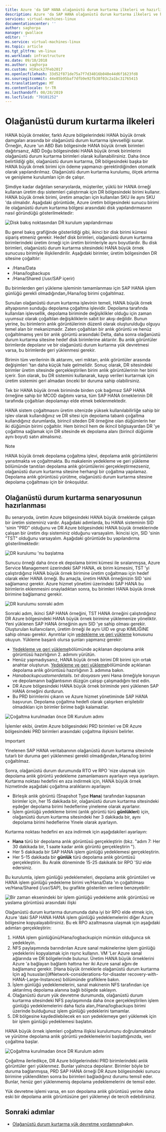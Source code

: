 ```yaml
---
title: Azure 'da SAP HANA olağanüstü durum kurtarma ilkeleri ve hazırlığı (büyük örnekler) | Microsoft Docs
description: Azure 'da SAP HANA olağanüstü durum kurtarma ilkeleri ve hazırlığı (büyük örnekler)
services: virtual-machines-linux
documentationcenter: ''
author: saghorpa
manager: gwallace
editor: ''
ms.service: virtual-machines-linux
ms.topic: article
ms.tgt_pltfrm: vm-linux
ms.workload: infrastructure
ms.date: 09/10/2018
ms.author: saghorpa
ms.custom: H1Hack27Feb2017
ms.openlocfilehash: 33d52f871de75a7f7d34016b040e44d6f1623fd8
ms.sourcegitcommit: 44e85b95baf7dfb9e92fb38f03c2a1bc31765415
ms.translationtype: MT
ms.contentlocale: tr-TR
ms.lasthandoff: 08/28/2019
ms.locfileid: "70101252"
---
```

# <a name="disaster-recovery-principles"></a>Olağanüstü durum kurtarma ilkeleri

HANA büyük örnekler, farklı Azure bölgelerindeki HANA büyük örnek damgaları arasında bir olağanüstü durum kurtarma işlevselliği sunar. Örneğin, Azure 'un ABD Batı bölgesinde HANA büyük örnek birimleri dağıtırsanız, ABD Doğu bölgesindeki HANA büyük örnek birimlerini olağanüstü durum kurtarma birimleri olarak kullanabilirsiniz. Daha önce belirtildiği gibi, olağanüstü durum kurtarma, DR bölgesindeki başka bir HANA büyük örnek birimi için ödeme yapmanızı gerektirdiğinden otomatik olarak yapılandırılmaz. Olağanüstü durum kurtarma kurulumu, ölçek artırma ve genişleme kurulumları için de çalışır. 

Şimdiye kadar dağıtılan senaryolarda, müşteriler, yüklü bir HANA örneği kullanan üretim dışı sistemleri çalıştırmak için DR bölgesindeki birimi kullanır. HANA büyük örnek birimi, üretim amaçları için kullanılan SKU ile aynı SKU 'da olmalıdır. Aşağıdaki görüntüde, Azure üretim bölgesindeki sunucu birimi ile olağanüstü durum kurtarma bölgesi arasındaki disk yapılandırmasının nasıl göründüğü gösterilmektedir:

![Disk bakış noktasından DR kurulum yapılandırması](./media/hana-overview-high-availability-disaster-recovery/disaster_recovery_setup.PNG)

Bu genel bakış grafiğinde gösterildiği gibi, ikinci bir disk birimi kümesi sipariş etmeniz gerekir. Hedef disk birimleri, olağanüstü durum kurtarma birimlerindeki üretim örneği için üretim birimleriyle aynı boyutlardır. Bu disk birimleri, olağanüstü durum kurtarma sitesindeki HANA büyük örnek sunucusu birimiyle ilişkilendirilir. Aşağıdaki birimler, üretim bölgesinden DR sitesine çoğaltılır:

- /Hana/Data
- /Hana/logbackups 
- /Hana/Shared (/usr/SAP içerir)

Bu birimlerden geri yükleme işleminin tamamlanması için SAP HANA işlem günlüğü gerekli olmadığından,/Hana/log birimi çoğaltılmaz. 

Sunulan olağanüstü durum kurtarma işlevinin temeli, HANA büyük örnek altyapısının sunduğu depolama çoğaltma işlevidir. Depolama tarafında kullanılan işlevsellik, depolama biriminde değişiklikler olduğu için zaman uyumsuz olarak çoğaltılan değişikliklerin sabit bir akışı değildir. Bunun yerine, bu birimlerin anlık görüntülerinin düzenli olarak oluşturulduğu olguyu temel alan bir mekanizmadır. Zaten çoğaltılan bir anlık görüntü ve henüz çoğaltılmamış yeni bir anlık görüntü arasındaki Delta, daha sonra olağanüstü durum kurtarma sitesine hedef disk birimlerine aktarılır.  Bu anlık görüntüler birimlerde depolanır ve bir olağanüstü durum kurtarma yük devretmesi varsa, bu birimlerde geri yüklenmesi gerekir.  

Birimin tüm verilerinin ilk aktarımı, veri miktarı, anlık görüntüler arasında değişimleri 'tan daha küçük hale gelmelidir. Sonuç olarak, DR sitesindeki birimler üretim sitesinde gerçekleştirilen birim anlık görüntülerinin her birini içerir. Son olarak, bu DR sistemini kullanarak, kayıp verileri kurtarmak için üretim sistemini geri almadan önceki bir duruma sahip olabilirsiniz.

Tek bir HANA büyük örnek biriminde birden çok bağımsız SAP HANA örneğine sahip bir MCOD dağıtımı varsa, tüm SAP HANA örneklerinin DR tarafında çoğaltılan depolamayı elde etmek beklenmektedir.

HANA sistem çoğaltmasını üretim sitenizde yüksek kullanılabilirliğe sahip bir işlev olarak kullandığınız ve DR sitesi için depolama tabanlı çoğaltma kullandığınız durumlarda, birincil siteden DR örneğine olan düğümlerin her iki düğümün birimi çoğaltılır. Hem birincil hem de ikincil bilgisayardan DR 'ye çoğaltma sağlamak için DR sitesinde ek depolama alanı (birincil düğümle aynı boyut) satın almalısınız. 



>[!NOTE]
>HANA büyük örnek depolama çoğaltma işlevi, depolama anlık görüntülerini yansıtmakta ve çoğaltmakta. Bu makalenin yedekleme ve geri yükleme bölümünde tanıtılan depolama anlık görüntülerini gerçekleştirmezseniz, olağanüstü durum kurtarma sitesine herhangi bir çoğaltma yapılamaz. Depolama anlık görüntüsü yürütme, olağanüstü durum kurtarma sitesine depolama çoğaltması için bir önkoşuldur.



## <a name="preparation-of-the-disaster-recovery-scenario"></a>Olağanüstü durum kurtarma senaryosunun hazırlanması
Bu senaryoda, üretim Azure bölgesindeki HANA büyük örneklerde çalışan bir üretim sisteminiz vardır. Aşağıdaki adımlarda, bu HANA sisteminin SID 'sinin "PRD" olduğunu ve DR Azure bölgesindeki HANA büyük örneklerinde çalışan bir üretim dışı sisteminiz olduğunu varsayalım. İkincisi için, SID 'sinin "TST" olduğunu varsayalım. Aşağıdaki görüntüde bu yapılandırma gösterilmektedir:

![DR kurulumu 'nu başlatma](./media/hana-overview-high-availability-disaster-recovery/disaster_recovery_start1.PNG)

Sunucu örneği daha önce ek depolama birimi kümesi ile sıralanmışsa, Azure Service Management üzerindeki SAP HANA, ek birim kümesini, TST 'yi çalıştırdığınız HANA büyük örnek birimine üretim çoğaltması için hedef olarak ekler HANA örneği. Bu amaçla, üretim HANA örneğinizin SID 'sini sağlamanız gerekir. Azure hizmet yönetimi üzerindeki SAP HANA bu birimlerin eklenmesini onayladıktan sonra, bu birimleri HANA büyük örnek birimine bağlamanız gerekir.

![DR kurulumu sonraki adım](./media/hana-overview-high-availability-disaster-recovery/disaster_recovery_start2.PNG)

Sonraki adım, ikinci SAP HANA örneğini, TST HANA örneğini çalıştırdığınız DR Azure bölgesindeki HANA büyük örnek birimine yüklemenize yöneliktir. Yeni yüklenen SAP HANA örneğinin aynı SID 'ye sahip olması gerekir. Oluşturulan kullanıcıların, üretim örneği ile aynı UID ve grup KIMLIĞINE sahip olması gerekir. Ayrıntılar için [yedekleme ve geri yükleme](hana-backup-restore.md) konusunu okuyun. Yükleme başarılı olursa şunları yapmanız gerekir:

- [Yedekleme ve geri yükleme](hana-backup-restore.md)bölümünde açıklanan depolama anlık görüntüsü hazırlığının 2. adımını yürütün.
- Henüz yapmadıysanız, HANA büyük örnek birimi DR birimi için ortak anahtar oluşturun. [Yedekleme ve geri yükleme](hana-backup-restore.md)bölümünde açıklanan depolama anlık görüntüsü hazırlığının 3. adımına bakın.
- *Hanabackupcustomerdetails. txt dosyasını* yeni Hana örneğiyle koruyun ve depolamanın bağlantısının düzgün çalışıp çalışmadığını test edin.  
- DR Azure bölgesindeki HANA büyük örnek biriminde yeni yüklenen SAP HANA örneğini durdurun.
- Bu PRD birimlerini çıkarın ve Azure hizmet yönetiminde SAP HANA başvurun. Depolama çoğaltma hedefi olarak çalışırken erişilebilir olmadıkları için birimler birime bağlı kalamazlar.  

![Çoğaltma kurulmadan önce DR Kurulum adımı](./media/hana-overview-high-availability-disaster-recovery/disaster_recovery_start3.PNG)

İşlemler ekibi, üretim Azure bölgesindeki PRD birimleri ve DR Azure bölgesindeki PRD birimleri arasındaki çoğaltma ilişkisini belirler.

>[!IMPORTANT]
>Yinelenen SAP HANA veritabanının olağanüstü durum kurtarma sitesinde tutarlı bir duruma geri yüklenmesi gerekli olmadığından,/Hana/log birimi çoğaltılmaz.

Sonra, olağanüstü durum durumunda RTO ve RPO 'nize ulaşmak için depolama anlık görüntü yedekleme zamanlamasını ayarlayın veya ayarlayın. Kurtarma noktası hedefini en aza indirmek için, HANA büyük örnek hizmetinde aşağıdaki çoğaltma aralıklarını ayarlayın:
- Birleşik anlık görüntü (Snapshot Type **Hana**) tarafından kapsanan birimler için, her 15 dakikada bir, olağanüstü durum kurtarma sitesindeki eşdeğer depolama birimi hedeflerine yineleme olarak ayarlanır.
- İşlem günlüğü yedekleme birimi (anlık görüntü türü **günlükleri**) için, olağanüstü durum kurtarma sitesindeki her 3 dakikada bir, aynı depolama birimi hedeflerine Yinele olarak ayarlayın.

Kurtarma noktası hedefini en aza indirmek için aşağıdakileri ayarlayın:
- **Hana** türü bir depolama anlık görüntüsü gerçekleştirin (bkz. "adım 7: Her 30 dakikada bir, 1 saate kadar anlık görüntü gerçekleştirin ").
- Her 5 dakikada bir SAP HANA işlem günlüğü yedeklemesi gerçekleştirin.
- Her 5-15 dakikada bir **günlük** türü depolama anlık görüntüsü gerçekleştirin. Bu Aralık döneminde 15-25 dakikalık bir RPO 'SU elde edersiniz.

Bu kurulumla, işlem günlüğü yedeklemeleri, depolama anlık görüntüleri ve HANA işlem günlüğü yedekleme birimi ve/Hana/Data 'ın çoğaltılması ve/Hana/Shared (/usr/SAP), bu grafikte gösterilen verilere benzeyebilir:

 ![Bir zaman eksenindeki bir işlem günlüğü yedekleme anlık görüntüsü ve yaslama görüntüsü arasındaki ilişki](./media/hana-overview-high-availability-disaster-recovery/snapmirror.PNG)

Olağanüstü durum kurtarma durumunda daha iyi bir RPO elde etmek için, Azure 'daki SAP HANA HANA işlem günlüğü yedeklemelerini diğer Azure bölgesine kopyalayabilirsiniz. Bu ek RPO azaltmasına ulaşmak için aşağıdaki adımları gerçekleştirin:

1. HANA işlem günlüğünü/Hana/logbackupiçin mümkün olduğunca sık yedekleyin.
1. NFS paylaşımında barındırılan Azure sanal makinelerine işlem günlüğü yedeklerini kopyalamak için rsync kullanın. VM 'Ler Azure sanal ağlarında ve DR bölgelerinde bulunur. Üretim HANA büyük örneklerini Azure 'a bağlayan bağlantı hattına her iki Azure sanal ağını de bağlamanız gerekir. [Hana büyük örneklerle olağanüstü durum kurtarma Için ağ hususları](#Network-considerations-for-disaster recovery-with-HANA-Large-Instances) bölümünde grafiklere bakın. 
1. İşlem günlüğü yedeklemelerini, sanal makinenin NFS tarafından içe aktarılmış depolama alanına bağlı bölgede saklayın.
1. Olağanüstü durum yük devretme durumunda, olağanüstü durum kurtarma sitesindeki NFS paylaşımında daha önce gerçekleştirilen işlem günlüğü yedeklemelerini daha fazla alan,/Hana/logbackups birimi üzerinde bulduğunuz işlem günlüğü yedeklerini tamamlar. 
1. DR bölgesine kaydedilebilecek en son yedeklemeye geri yüklemek için bir işlem günlüğü yedeklemesi başlatın.

HANA büyük örnek işlemleri çoğaltma ilişkisi kurulumunu doğrulamaktadır ve yürütme depolama anlık görüntü yedeklemelerini başlattığınızda, veri çoğaltma başlar.

![Çoğaltma kurulmadan önce DR Kurulum adımı](./media/hana-overview-high-availability-disaster-recovery/disaster_recovery_start4.PNG)

Çoğaltma ilerledikçe, DR Azure bölgelerindeki PRD birimlerindeki anlık görüntüler geri yüklenmez. Bunlar yalnızca depolanır. Birimler böyle bir duruma bağlanmışsa, PRD SAP HANA örneği DR Azure bölgesindeki sunucu birimine yüklendikten sonra bu birimleri bağladığınız durumu temsil eder. Bunlar, henüz geri yüklenmemiş depolama yedeklemelerini de temsil eder.

Yük devretme işlemi varsa, en son depolama anlık görüntüsü yerine daha eski bir depolama anlık görüntüsüne geri yüklemeyi de tercih edebilirsiniz.

## <a name="next-steps"></a>Sonraki adımlar

- [Olağanüstü durum kurtarma yük devretme yordamına](hana-failover-procedure.md)bakın.

